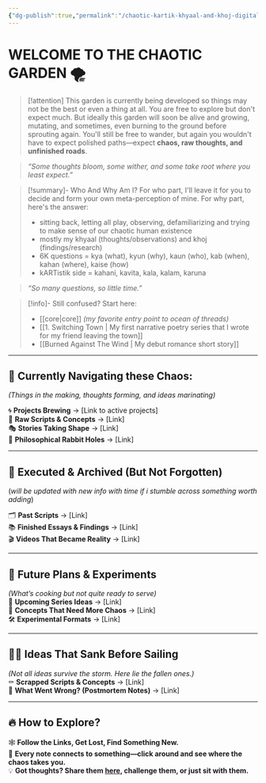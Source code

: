 ```yaml
---
{"dg-publish":true,"permalink":"/chaotic-kartik-khyaal-and-khoj-digital-garden-homepage/","tags":["gardenEntry"],"created":"2025-02-17T20:45:20.305+05:30","updated":"2025-03-11T01:39:42.947+05:30"}
---
```


# **WELCOME TO THE CHAOTIC GARDEN** 🌪️ 


> [!attention] 
> This garden is currently being developed so things may not be the best or even a thing at all. You are free to explore but don't expect much. But ideally this garden will soon be alive and growing, mutating, and sometimes, even burning to the ground before sprouting again. You'll still be free to wander, but again you wouldn't have to expect polished paths—expect **chaos, raw thoughts, and unfinished roads**.

   
> _“Some thoughts bloom, some wither, and some take root where you least expect.”_

   
>[!summary]- Who And Why Am I?
> For who part, I'll leave it for you to decide and form your own meta-perception of mine.
> For why part, here's the answer:
> - sitting back, letting all play, observing, defamiliarizing and trying to make sense of our chaotic human existence
> - mostly my khyaal (thoughts/observations) and khoj (findings/research) 
> - 6K questions = kya (what), kyun (why), kaun (who), kab (when), kahan (where), kaise (how)
> - kARTistik side = kahani, kavita, kala, kalam, karuna 

   
> _“So many questions, so little time.”_

   
> [!info]- Still confused? Start here:
> - [[core\|core]] *(my favorite entry point to ocean of threads)*
> - [[1. Switching Town \| My first narrative poetry series that I wrote for my friend leaving the town]]
> - [[Burned Against The Wind \| My debut romance short story]]


___

## 🌊 **Currently Navigating these Chaos:**

_(Things in the making, thoughts forming, and ideas marinating)_ 

🌀 **Projects Brewing** → [Link to active projects]  
📝 **Raw Scripts & Concepts** → [Link]  
🎭 **Stories Taking Shape** → [Link]  
🧠 **Philosophical Rabbit Holes** → [Link]

---

## 📜 **Executed & Archived (But Not Forgotten)**

(*will be updated with new info with time if i stumble across something worth adding*)

🗂 **Past Scripts** → [Link]  
📚 **Finished Essays & Findings** → [Link]  
🎬 **Videos That Became Reality** → [Link]

---

## 🚀 **Future Plans & Experiments**

_(What’s cooking but not quite ready to serve)_  
🔮 **Upcoming Series Ideas** → [Link]  
💭 **Concepts That Need More Chaos** → [Link]  
🛠️ **Experimental Formats** → [Link]

---

## 🏴‍☠️ **Ideas That Sank Before Sailing**

_(Not all ideas survive the storm. Here lie the fallen ones.)_  
⚰️ **Scrapped Scripts & Concepts** → [Link]  
🧐 **What Went Wrong? (Postmortem Notes)** → [Link]

---

## 🔥 **How to Explore?**

🕸 **Follow the Links, Get Lost, Find Something New.**  
🔗 **Every note connects to something—click around and see where the chaos takes you.**  
💡 **Got thoughts? Share them [here](www.), challenge them, or just sit with them.**

